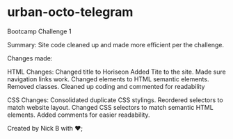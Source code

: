 # urban-octo-telegram
Bootcamp Challenge 1

Summary: Site code cleaned up and made more efficient per the challenge.

Changes made:

HTML Changes:
Changed title to Horiseon
Added Tite to the site.
Made sure navigation links work.
Changed elements to HTML semantic elements.
Removed classes.
Cleaned up coding and commented for readability

CSS Changes:
Consolidated duplicate CSS stylings.
Reordered selectors to match website layout.
Changed CSS selectors to match semantic HTML elements.
Added comments for easier readability.

Created by Nick B with ❤️;
